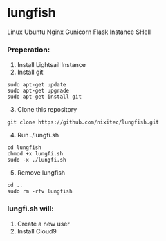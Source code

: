 # lungfish
Linux Ubuntu Nginx Gunicorn Flask Instance SHell

### Preperation:
1. Install Lightsail Instance
2. Install git
```
sudo apt-get update
sudo apt-get upgrade
sudo apt-get install git
```
3. Clone this repository
```
git clone https://github.com/nixitec/lungfish.git
```
4. Run ./lungfi.sh
```
cd lungfish
chmod +x lungfi.sh
sudo -x ./lungfi.sh
```
5. Remove lungfish
```
cd ..
sudo rm -rfv lungfish
```



### lungfi.sh will:
1. Create a new user
1. Install Cloud9

